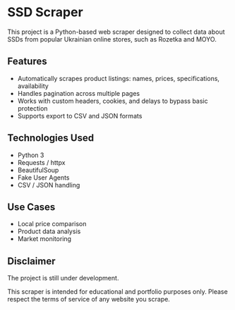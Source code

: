# SSD Scraper

This project is a Python-based web scraper designed to collect data about SSDs from popular Ukrainian online stores, such as Rozetka and MOYO.

## Features

- Automatically scrapes product listings: names, prices, specifications, availability
- Handles pagination across multiple pages
- Works with custom headers, cookies, and delays to bypass basic protection
- Supports export to CSV and JSON formats

## Technologies Used

- Python 3
- Requests / httpx
- BeautifulSoup
- Fake User Agents
- CSV / JSON handling

## Use Cases

- Local price comparison
- Product data analysis
- Market monitoring

## Disclaimer
The project is still under development.

This scraper is intended for educational and portfolio purposes only. Please respect the terms of service of any website you scrape.
